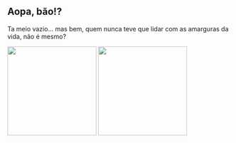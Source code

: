 ## Aopa, bão!?

Ta meio vazio... mas bem, quem nunca teve que lidar com as amarguras da vida, não é mesmo?

<div>
  <img height="200em" src="https://github-readme-stats.vercel.app/api?username=henrickrafael&show_icons=true&theme=material-palenight"></img>
  <img height="200em" src="https://github-readme-stats.vercel.app/api/top-langs/?username=henrickrafael&theme=material-palenight"></img>
</div>

